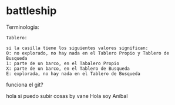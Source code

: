 # battleship

Terminologia:

    Tablero:

    si la casilla tiene los siguientes valores significan:
    0: no explorado, no hay nada en el Tablero Propio y Tablero de Busqueda
    1: parte de un barco, en el Tabalero Propio
    X: parte de un barco, en el Tablero de Busqueda
    E: explorada, no hay nada en el Tablero de Busqueda

funciona el git?

hola si puedo subir cosas by vane
Hola soy Aníbal
